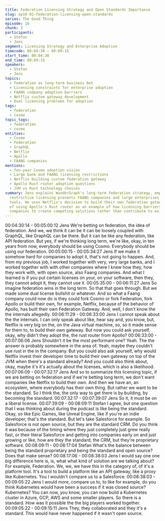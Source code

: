 ```yaml
---
title: Federation Licensing Strategy and Open Standards Importance
slug: ep16-02-federation-licensing-open-standards
series: The Good Thing
episode: 16
chunk: 2
participants:
  - Stefan
  - Jens
segment: Licensing Strategy and Enterprise Adoption
timecode: 00:04:30 – 00:09:15
start_time: 00:04:30
end_time: 00:09:15
speakers:
  - Stefan
  - Jens
topics:
  - Federation as long-term business bet
  - Licensing constraints for enterprise adoption
  - FAANG company adoption barriers
  - Netflix custom gateway development
  - Dual licensing problems for adoption
tags:
  - federation
  - cosmo
topic_tags:
  - federation
  - cosmo
entities:
  - Cosmo
  - Federation
  - GraphQL
  - Netflix
  - Apollo
  - FAANG companies
mentions:
  - Ten-year Cosmo adoption vision
  - Large bank and FAANG licensing restrictions
  - Netflix building custom federation gateway
  - Apollo Rust router adoption questions
  - JVM vs Rust technology choices
summary: Jens explains WunderGraph's long-term federation strategy, emphasizing how
  restrictive licensing prevents FAANG companies and large enterprises from adopting
  tools. He uses Netflix's decision to build their own federation gateway instead
  of using Apollo's Rust router as an example of how licensing barriers can force
  companies to create competing solutions rather than contribute to existing standards.
---
```


00:04:30:14 - 00:05:00:12
Jens
We're betting on federation, the idea of federation. And we, we think it can be it can be loosely
coupled with GraphQL, like GraphQL can be there. But it can be like any federation, like API
federation. But yes, if we're thinking long term, we're like, okay, in ten years from now,
everybody should be using Cosmo. Everybody should be using our federation.
00:05:00:15 - 00:05:34:27
Jens
If we make it somehow hard for companies to adopt it, that's not going to happen. And, from my
previous job, I worked together with very, very large banks, and I worked together with with
other companies where I knew how they, how they work with, with open source, also Faang
companies. And what I learned is if you put certain licenses on your, on your software, then
they, they cannot adopt it, they cannot use it.
00:05:35:00 - 00:06:11:27
Jens
So imagine federation wins in the long term. So that that goes through. But we made some dual
license bullshit or whatever. And so what a Faang company could now do is they could fork
Cosmo or fork Federation, fork Apollo or build their own, for example, Netflix, because of the
behavior of Apollo, has built their own Federation Gateway. And, well, I don't know the the
internals allegedly.
00:06:11:29 - 00:06:33:00
Jens
I cannot speak about the the internals. I can only speak about like, hear say and, you know, but,
Netflix is very big on the, on the Java virtual machine, so, so it made sense for them to, to build
their own gateway. But now you could ask yourself, okay, why didn't they adopt the, the rust
router from Apollo?
00:06:33:00 - 00:07:06:06
Jens
Shouldn't it be the most performant one? Yeah. The the answer is probably somewhere in the
area of. Yeah, maybe they couldn't use rust in the in the company. But you could also ask
yourself, why would Netflix invest their developer time to build their own gateway on top of the
JVM when there's a standard already? And you could also think about, okay, maybe it's it's
actually about the licenses, which is also a likelihood.
00:07:06:09 - 00:07:32:17
Jens
And so to summarize this licensing topic, if we are betting on federation and if we're betting long
term, we don't want companies like Netflix to build their own. And then we have an, an
ecosystem, where everybody has their own thing. But rather we want to be the standard. So I
think the, the only way to get there is by building, by becoming the standard.
00:07:32:17 - 00:07:39:07
Jens
So it, it must be on a liberal license.
00:07:39:09 - 00:08:09:11
Stefan
I agree, but one question that I was thinking about during the podcast is like being the standard.
Okay, so like Epic Games, like Unreal Engine, like if you're an indie developer, that's the
standard. But let's take Salesforce for example. So Salesforce is not open source, but they are
the standard CRM. Do you think it was because of the timing where they just completely just
grew really fast, or their literal Salesforce and getting into companies early on and just growing
or like, how are they the standard, the CRM, but they're proprietary software.
00:08:09:11 - 00:08:17:04
Stefan
What's the balance between being the standard proprietary and being the standard and open
source? Does that make sense?
00:08:17:06 - 00:08:38:03
Jens
I would say one one big difference here is, is, what what kind of solution are we talking about?
For example, Federation. We, we, we have this in the category of, of it's a platform tool. It's a
tool to build a platform like an API gateway, like a proxy like Kubernetes. You I wouldn't compare
us to a Salesforce.
00:08:38:03 - 00:09:05:22
Jens
I would more, compare us to, to like for example, do you think Kubernetes would have been a
success if it was closed source? Kubernetes? You can now, you know, you can now build a
Kubernetes cluster in Azure, GCP, AWS and some smaller players. So there is a standard. How
was it possible the the big players worked together.
00:09:05:22 - 00:09:15:11
Jens
They, they collaborated and they it's a standard. This would have never happened if it wasn't
open source.